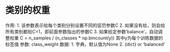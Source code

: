 # 类别的权重

作用: 1. 该参数表示给每个类别分别设置不同的惩罚参数C  2. 如果没有给，则会给所有类别都给C=1，即前面参数指出的参数C  3. 如果给定参数‘balance’，自动调整权重 C = n_samples / (n_classes * np.bincount(y)) 其中y为每个训练数据的标签值
参数: class_weight
数据: 1. 字典，默认值为None  2. {dict} or ‘balanced’